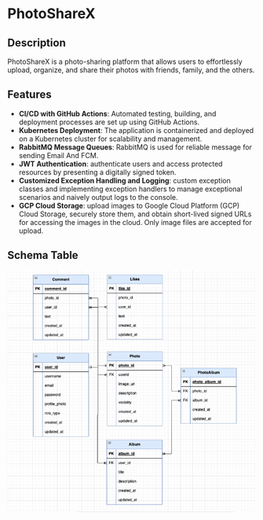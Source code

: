 # PhotoShareX

## Description
PhotoShareX is a photo-sharing platform that allows users to effortlessly upload, organize, and share their photos with friends, family, and the others.

## Features
- **CI/CD with GitHub Actions**: Automated testing, building, and deployment processes are set up using GitHub Actions.
- **Kubernetes Deployment**: The application is containerized and deployed on a Kubernetes cluster for scalability and management.
- **RabbitMQ Message Queues**: RabbitMQ is used for reliable message for sending Email And FCM.
- **JWT Authentication**: authenticate users and access protected resources by presenting a digitally signed token.
- **Customized Exception Handling and Logging**: custom exception classes and implementing exception handlers to manage exceptional scenarios and naively output logs to the console.
- **GCP Cloud Storage**: upload images to Google Cloud Platform (GCP) Cloud Storage, securely store them, and obtain short-lived signed URLs for accessing the images in the cloud. Only image files are accepted for upload.





## Schema Table 
![img.png](photosharex-diagram.png)

